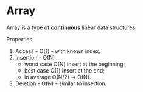 # Array

Array is a type of **continuous** linear data structures.

Properties:
1. Access - O(1) - with known index.
2. Insertion - O(N) 
    - worst case O(N) insert at the beginning;
    - best case O(1) insert at the end;
    - in average O(N/2) -> O(N).
3. Deletion - O(N) - similar to insertion.

